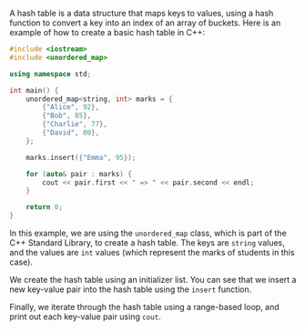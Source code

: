 A hash table is a data structure that maps keys to values, using a hash function to convert a key into an index of an array of buckets. Here is an example of how to create a basic hash table in C++:

```c++
#include <iostream>
#include <unordered_map>

using namespace std;

int main() {
    unordered_map<string, int> marks = {
        {"Alice", 92},
        {"Bob", 85},
        {"Charlie", 77},
        {"David", 80},
    };

    marks.insert({"Emma", 95});

    for (auto& pair : marks) {
        cout << pair.first << " => " << pair.second << endl;
    }

    return 0;
}
```

In this example, we are using the `unordered_map` class, which is part of the C++ Standard Library, to create a hash table. The keys are `string` values, and the values are `int` values (which represent the marks of students in this case).

We create the hash table using an initializer list. You can see that we insert a new key-value pair into the hash table using the `insert` function.

Finally, we iterate through the hash table using a range-based loop, and print out each key-value pair using `cout`.